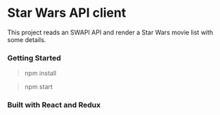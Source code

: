 # Star Wars API client

This project reads an SWAPI API and render a Star Wars movie list with some details.

### Getting Started

> npm install

> npm start


### Built with React and Redux
